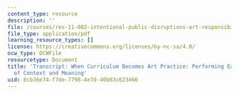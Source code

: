 ```yaml
---
content_type: resource
description: ''
file: /courses/res-11-002-intentional-public-disruptions-art-responsibility-and-pedagogy-fall-2017/8cb36e74f7de77984e7d40b83c623466_MITRES11-002F17_Video_10_300k.pdf
file_type: application/pdf
learning_resource_types: []
license: https://creativecommons.org/licenses/by-nc-sa/4.0/
ocw_type: OCWFile
resourcetype: Document
title: 'Transcript: When Curriculum Becomes Art Practice: Performing Explorations
  of Context and Meaning'
uid: 8cb36e74-f7de-7798-4e7d-40b83c623466
---
```

